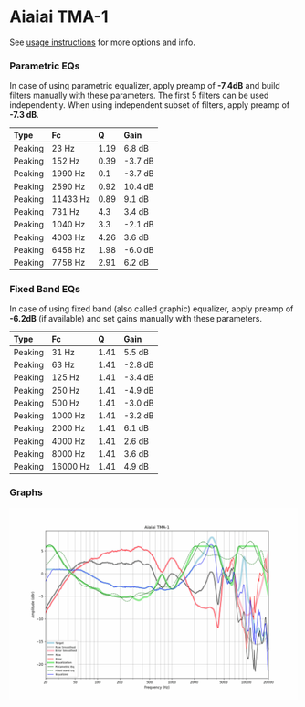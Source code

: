 # Aiaiai TMA-1
See [usage instructions](https://github.com/jaakkopasanen/AutoEq#usage) for more options and info.

### Parametric EQs
In case of using parametric equalizer, apply preamp of **-7.4dB** and build filters manually
with these parameters. The first 5 filters can be used independently.
When using independent subset of filters, apply preamp of **-7.3 dB**.

| Type    | Fc       |    Q | Gain    |
|:--------|:---------|:-----|:--------|
| Peaking | 23 Hz    | 1.19 | 6.8 dB  |
| Peaking | 152 Hz   | 0.39 | -3.7 dB |
| Peaking | 1990 Hz  | 0.1  | -3.7 dB |
| Peaking | 2590 Hz  | 0.92 | 10.4 dB |
| Peaking | 11433 Hz | 0.89 | 9.1 dB  |
| Peaking | 731 Hz   | 4.3  | 3.4 dB  |
| Peaking | 1040 Hz  | 3.3  | -2.1 dB |
| Peaking | 4003 Hz  | 4.26 | 3.6 dB  |
| Peaking | 6458 Hz  | 1.98 | -6.0 dB |
| Peaking | 7758 Hz  | 2.91 | 6.2 dB  |

### Fixed Band EQs
In case of using fixed band (also called graphic) equalizer, apply preamp of **-6.2dB**
(if available) and set gains manually with these parameters.

| Type    | Fc       |    Q | Gain    |
|:--------|:---------|:-----|:--------|
| Peaking | 31 Hz    | 1.41 | 5.5 dB  |
| Peaking | 63 Hz    | 1.41 | -2.8 dB |
| Peaking | 125 Hz   | 1.41 | -3.4 dB |
| Peaking | 250 Hz   | 1.41 | -4.9 dB |
| Peaking | 500 Hz   | 1.41 | -3.0 dB |
| Peaking | 1000 Hz  | 1.41 | -3.2 dB |
| Peaking | 2000 Hz  | 1.41 | 6.1 dB  |
| Peaking | 4000 Hz  | 1.41 | 2.6 dB  |
| Peaking | 8000 Hz  | 1.41 | 3.6 dB  |
| Peaking | 16000 Hz | 1.41 | 4.9 dB  |

### Graphs
![](./Aiaiai%20TMA-1.png)